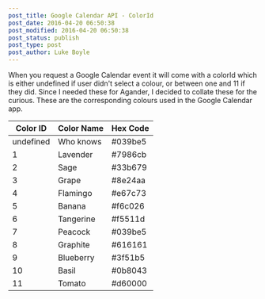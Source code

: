 ```yaml
---
post_title: Google Calendar API - ColorId
post_date: 2016-04-20 06:50:38
post_modified: 2016-04-20 06:50:38
post_status: publish
post_type: post
post_author: Luke Boyle
---
```


When you request a Google Calendar event it will come with a colorId which is either undefined if user didn't select a colour, or between one and 11 if they did. Since I needed these for Agander, I decided to collate these for the curious. These are the corresponding colours used in the Google Calendar app.

| Color ID  | Color Name | Hex Code |
| --------- | ---------- | -------- |
| undefined | Who knows  | #039be5  |
| 1         | Lavender   | #7986cb  |
| 2         | Sage       | #33b679  |
| 3         | Grape      | #8e24aa  |
| 4         | Flamingo   | #e67c73  |
| 5         | Banana     | #f6c026  |
| 6         | Tangerine  | #f5511d  |
| 7         | Peacock    | #039be5  |
| 8         | Graphite   | #616161  |
| 9         | Blueberry  | #3f51b5  |
| 10        | Basil      | #0b8043  |
| 11        | Tomato     | #d60000  |
